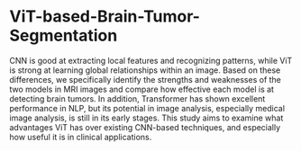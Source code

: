 # ViT-based-Brain-Tumor-Segmentation

CNN is good at extracting local features and recognizing patterns, while ViT is strong at learning global relationships within an image. Based on these differences, we specifically identify the strengths and weaknesses of the two models in MRI images and compare how effective each model is at detecting brain tumors. In addition, Transformer has shown excellent performance in NLP, but its potential in image analysis, especially medical image analysis, is still in its early stages. This study aims to examine what advantages ViT has over existing CNN-based techniques, and especially how useful it is in clinical applications.
